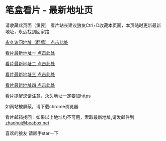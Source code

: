 # 笔盒看片 - 最新地址页

请收藏此页面（重要）
看片站长建议狼友Ctrl+D收藏本页面，本页随时更新最新地址，永远找到回家路

[永久访问地址（翻牆） 点击此处](https://beabox.net/)

[看片最新地址一 点击此处](https://2k3n4y2f4m0.shop)

[看片最新地址二 点击此处](https://2g7z2i6r5d9.shop)

[看片最新地址三 点击此处](https://2e8a4z0i3u0.shop)

[看片最新地址四 点击此处](https://2p4y5t8d6f3.shop)

看片提醒您请注意，永久地址一定要加https

如网站被屏蔽，请下载chrome浏览器

看片邮箱找回：如果以上地址均不可用，索取最新地址,请发邮件到 zhaohui@beabox.net

喜欢的狼友 请顺手star一下